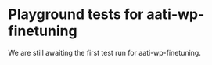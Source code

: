 # Playground tests for aati-wp-finetuning
We are still awaiting the first test run for aati-wp-finetuning.

